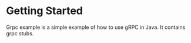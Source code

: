 # Getting Started

Grpc example is a simple example of how to use gRPC in Java. It contains grpc stubs.
